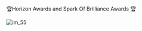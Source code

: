 🏆Horizon Awards and Spark Of Brilliance Awards 🏆

![im_55](https://github.com/Megha-pd/Awarded-in-UPS-Logistics/assets/167335144/da5cc7c2-6621-4c18-891a-9beeb57a2e2f)
